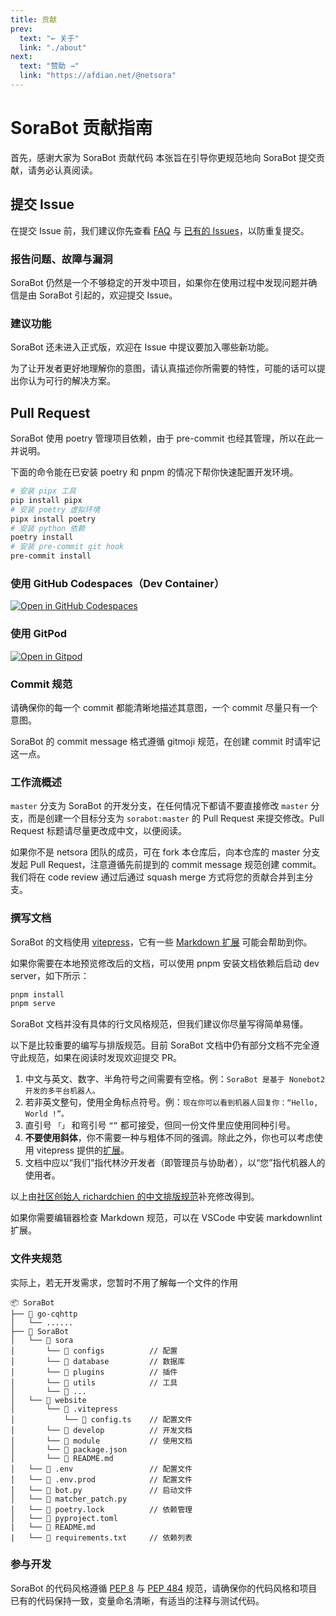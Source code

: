 ```yaml
---
title: 贡献
prev: 
  text: "← 关于"
  link: "./about"
next: 
  text: "赞助 →"
  link: "https://afdian.net/@netsora"
---
```

# SoraBot 贡献指南
首先，感谢大家为 SoraBot 贡献代码
本张旨在引导你更规范地向 SoraBot 提交贡献，请务必认真阅读。

## 提交 Issue

在提交 Issue 前，我们建议你先查看 [FAQ](https://github.com/orgs/netsora/discussions) 与 [已有的 Issues](https://github.com/netsora/SoraBot/issues)，以防重复提交。

### 报告问题、故障与漏洞

SoraBot 仍然是一个不够稳定的开发中项目，如果你在使用过程中发现问题并确信是由 SoraBot 引起的，欢迎提交 Issue。

### 建议功能

SoraBot 还未进入正式版，欢迎在 Issue 中提议要加入哪些新功能。

为了让开发者更好地理解你的意图，请认真描述你所需要的特性，可能的话可以提出你认为可行的解决方案。

## Pull Request

SoraBot 使用 poetry 管理项目依赖，由于 pre-commit 也经其管理，所以在此一并说明。

下面的命令能在已安装 poetry 和 pnpm 的情况下帮你快速配置开发环境。

```bash
# 安装 pipx 工具
pip install pipx
# 安装 poetry 虚拟环境
pipx install poetry
# 安装 python 依赖
poetry install
# 安装 pre-commit git hook
pre-commit install
```

### 使用 GitHub Codespaces（Dev Container）

[![Open in GitHub Codespaces](https://github.com/codespaces/badge.svg)](https://github.com/codespaces/new?hide_repo_select=true&ref=master&repo=645755460)

### 使用 GitPod

[![Open in Gitpod](https://gitpod.io/button/open-in-gitpod.svg)](https://gitpod.io/#/https://github.com/netsora/SoraBot)

### Commit 规范

请确保你的每一个 commit 都能清晰地描述其意图，一个 commit 尽量只有一个意图。

SoraBot 的 commit message 格式遵循 gitmoji 规范，在创建 commit 时请牢记这一点。


### 工作流概述

`master` 分支为 SoraBot 的开发分支，在任何情况下都请不要直接修改 `master` 分支，而是创建一个目标分支为 `sorabot:master` 的 Pull Request 来提交修改。Pull Request 标题请尽量更改成中文，以便阅读。

如果你不是 netsora 团队的成员，可在 fork 本仓库后，向本仓库的 master 分支发起 Pull Request，注意遵循先前提到的 commit message 规范创建 commit。我们将在 code review 通过后通过 squash merge 方式将您的贡献合并到主分支。

### 撰写文档

SoraBot 的文档使用 [vitepress](https://vitepress.dev/)，它有一些 [Markdown 扩展](https://vitepress.dev/guide/markdown) 可能会帮助到你。

如果你需要在本地预览修改后的文档，可以使用 pnpm 安装文档依赖后启动 dev server，如下所示：

```bash
pnpm install
pnpm serve
```

SoraBot 文档并没有具体的行文风格规范，但我们建议你尽量写得简单易懂。

以下是比较重要的编写与排版规范。目前 SoraBot 文档中仍有部分文档不完全遵守此规范，如果在阅读时发现欢迎提交 PR。

1. 中文与英文、数字、半角符号之间需要有空格。例：`SoraBot 是基于 Nonebot2 开发的多平台机器人。`
2. 若非英文整句，使用全角标点符号。例：`现在你可以看到机器人回复你：“Hello, World !”。`
3. 直引号 `「」` 和弯引号 `“”` 都可接受，但同一份文件里应使用同种引号。
4. **不要使用斜体**，你不需要一种与粗体不同的强调。除此之外，你也可以考虑使用 vitepress 提供的[扩展](https://vitepress.dev/guide/markdown)。
5. 文档中应以“我们”指代林汐开发者（即管理员与协助者），以“您”指代机器人的使用者。

以上由[社区创始人 richardchien 的中文排版规范](https://stdrc.cc/style-guides/chinese)补充修改得到。

如果你需要编辑器检查 Markdown 规范，可以在 VSCode 中安装 markdownlint 扩展。

### 文件夹规范

实际上，若无开发需求，您暂时不用了解每一个文件的作用

```
📦 SoraBot
├── 📂 go-cqhttp
│   └── ......
├── 📂 SoraBot
│   └── 📂 sora
│       └── 📂 configs          // 配置
│       └── 📂 database         // 数据库
│       └── 📂 plugins          // 插件
│       └── 📂 utils            // 工具
│       └── 📜 ...           
│   └── 📂 website
│       └── 📂 .vitepress
│           └── 📜 config.ts    // 配置文件
│       └── 📂 develop          // 开发文档
│       └── 📂 module           // 使用文档
│       └── 📜 package.json
│       └── 📜 README.md
│   └── 📜 .env                 // 配置文件
│   └── 📜 .env.prod            // 配置文件
│   └── 📜 bot.py               // 启动文件
│   └── 📜 matcher_patch.py
│   └── 📜 poetry.lock          // 依赖管理
│   └── 📜 pyproject.toml       
|   └── 📜 README.md       
|   └── 📜 requirements.txt     // 依赖列表   
```

### 参与开发

SoraBot 的代码风格遵循 [PEP 8](https://www.python.org/dev/peps/pep-0008/) 与 [PEP 484](https://www.python.org/dev/peps/pep-0484/) 规范，请确保你的代码风格和项目已有的代码保持一致，变量命名清晰，有适当的注释与测试代码。
